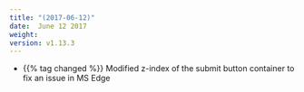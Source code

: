 ```yaml
---
title: "(2017-06-12)"
date:  June 12 2017
weight:
version: v1.13.3
---
```


- {{% tag changed %}} Modified z-index of the submit button container to fix an issue in MS Edge

